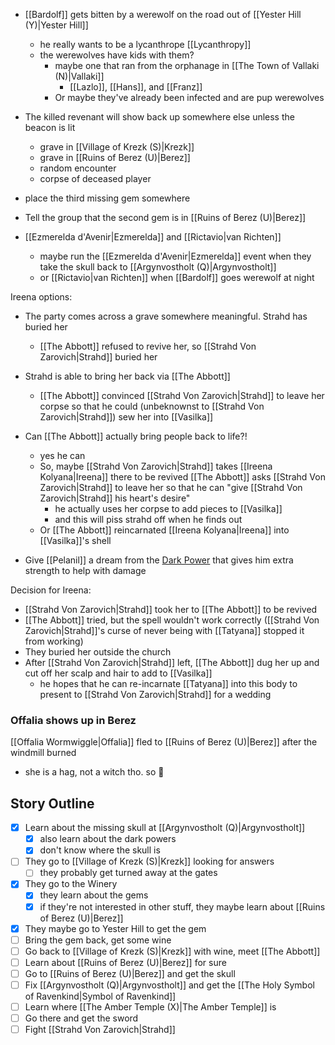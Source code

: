 - [[Bardolf]] gets bitten by a werewolf on the road out of [[Yester Hill (Y)|Yester Hill]]
	- he really wants to be a lycanthrope [[Lycanthropy]]
	- the werewolves have kids with them?
		- maybe one that ran from the orphanage in [[The Town of Vallaki (N)|Vallaki]]
			- [[Lazlo]], [[Hans]], and [[Franz]]
		- Or maybe they've already been infected and are pup werewolves

- The killed revenant will show back up somewhere else unless the beacon is lit
	- grave in [[Village of Krezk (S)|Krezk]]
	- grave in [[Ruins of Berez (U)|Berez]]
	- random encounter
	- corpse of deceased player

- place the third missing gem somewhere

- Tell the group that the second gem is in [[Ruins of Berez (U)|Berez]]
- [[Ezmerelda d'Avenir|Ezmerelda]] and [[Rictavio|van Richten]]
	- maybe run the [[Ezmerelda d'Avenir|Ezmerelda]] event when they take the skull back to [[Argynvostholt (Q)|Argynvostholt]]
	- or [[Rictavio|van Richten]] when [[Bardolf]] goes werewolf at night

Ireena options:
- The party comes across a grave somewhere meaningful. Strahd has buried her
	- [[The Abbott]] refused to revive her, so [[Strahd Von Zarovich|Strahd]] buried her
- Strahd is able to bring her back via [[The Abbott]]
	- [[The Abbott]] convinced [[Strahd Von Zarovich|Strahd]] to leave her corpse so that he could (unbeknownst to [[Strahd Von Zarovich|Strahd]]) sew her into [[Vasilka]]
- Can [[The Abbott]] actually bring people back to life?!
	- yes he can
	- So, maybe [[Strahd Von Zarovich|Strahd]] takes [[Ireena Kolyana|Ireena]] there to be revived [[The Abbott]] asks [[Strahd Von Zarovich|Strahd]] to leave her so that he can "give [[Strahd Von Zarovich|Strahd]] his heart's desire"
		- he actually uses her corpse to add pieces to [[Vasilka]]
		- and this will piss strahd off when he finds out
	- Or [[The Abbott]] reincarnated [[Ireena Kolyana|Ireena]] into [[Vasilka]]'s shell

- Give [[Pelanil]] a dream from the [Dark Power](https://www.reddit.com/r/CurseofStrahd/comments/9zswmf/fleshing_out_curse_of_strahd_running_the_dark/) that gives him extra strength to help with damage

Decision for Ireena:
- [[Strahd Von Zarovich|Strahd]] took her to [[The Abbott]] to be revived
- [[The Abbott]] tried, but the spell wouldn't work correctly ([[Strahd Von Zarovich|Strahd]]'s curse of never being with [[Tatyana]] stopped it from working)
- They buried her outside the church
- After [[Strahd Von Zarovich|Strahd]] left, [[The Abbott]] dug her up and cut off her scalp and hair to add to [[Vasilka]]
	- he hopes that he can re-incarnate [[Tatyana]] into this body to present to [[Strahd Von Zarovich|Strahd]] for a wedding

### Offalia shows up in Berez
[[Offalia Wormwiggle|Offalia]] fled to [[Ruins of Berez (U)|Berez]] after the windmill burned
- she is a hag, not a witch tho. so :shrug:


## Story Outline
- [x] Learn about the missing skull at [[Argynvostholt (Q)|Argynvostholt]]
	- [x] also learn about the dark powers
	- [x] don't know where the skull is
- [ ] They go to [[Village of Krezk (S)|Krezk]] looking for answers
	- [ ] they probably get turned away at the gates
- [x] They go to the Winery
	- [x] they learn about the gems
	- [x] if they're not interested in other stuff, they maybe learn about [[Ruins of Berez (U)|Berez]]
- [x] They maybe go to Yester Hill to get the gem
- [ ] Bring the gem back, get some wine
- [ ] Go back to [[Village of Krezk (S)|Krezk]] with wine, meet [[The Abbott]]
- [ ] Learn about [[Ruins of Berez (U)|Berez]] for sure
- [ ] Go to [[Ruins of Berez (U)|Berez]] and get the skull
- [ ] Fix [[Argynvostholt (Q)|Argynvostholt]] and get the [[The Holy Symbol of Ravenkind|Symbol of Ravenkind]]
- [ ] Learn where [[The Amber Temple (X)|The Amber Temple]] is
- [ ] Go there and get the sword
- [ ] Fight [[Strahd Von Zarovich|Strahd]]